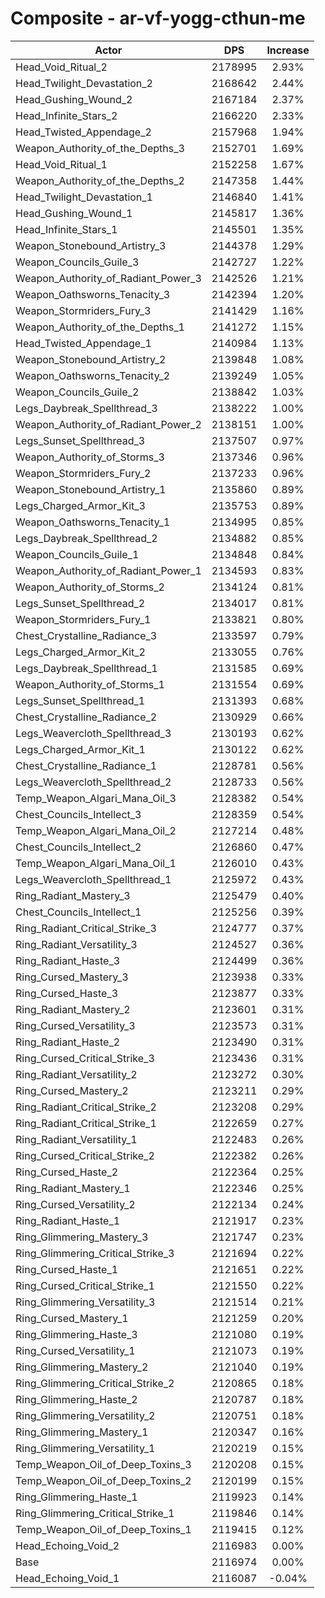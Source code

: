 # Composite - ar-vf-yogg-cthun-me
| Actor | DPS | Increase |
|---|:---:|:---:|
|Head_Void_Ritual_2|2178995|2.93%|
|Head_Twilight_Devastation_2|2168642|2.44%|
|Head_Gushing_Wound_2|2167184|2.37%|
|Head_Infinite_Stars_2|2166220|2.33%|
|Head_Twisted_Appendage_2|2157968|1.94%|
|Weapon_Authority_of_the_Depths_3|2152701|1.69%|
|Head_Void_Ritual_1|2152258|1.67%|
|Weapon_Authority_of_the_Depths_2|2147358|1.44%|
|Head_Twilight_Devastation_1|2146840|1.41%|
|Head_Gushing_Wound_1|2145817|1.36%|
|Head_Infinite_Stars_1|2145501|1.35%|
|Weapon_Stonebound_Artistry_3|2144378|1.29%|
|Weapon_Councils_Guile_3|2142727|1.22%|
|Weapon_Authority_of_Radiant_Power_3|2142526|1.21%|
|Weapon_Oathsworns_Tenacity_3|2142394|1.20%|
|Weapon_Stormriders_Fury_3|2141429|1.16%|
|Weapon_Authority_of_the_Depths_1|2141272|1.15%|
|Head_Twisted_Appendage_1|2140984|1.13%|
|Weapon_Stonebound_Artistry_2|2139848|1.08%|
|Weapon_Oathsworns_Tenacity_2|2139249|1.05%|
|Weapon_Councils_Guile_2|2138842|1.03%|
|Legs_Daybreak_Spellthread_3|2138222|1.00%|
|Weapon_Authority_of_Radiant_Power_2|2138151|1.00%|
|Legs_Sunset_Spellthread_3|2137507|0.97%|
|Weapon_Authority_of_Storms_3|2137346|0.96%|
|Weapon_Stormriders_Fury_2|2137233|0.96%|
|Weapon_Stonebound_Artistry_1|2135860|0.89%|
|Legs_Charged_Armor_Kit_3|2135753|0.89%|
|Weapon_Oathsworns_Tenacity_1|2134995|0.85%|
|Legs_Daybreak_Spellthread_2|2134882|0.85%|
|Weapon_Councils_Guile_1|2134848|0.84%|
|Weapon_Authority_of_Radiant_Power_1|2134593|0.83%|
|Weapon_Authority_of_Storms_2|2134124|0.81%|
|Legs_Sunset_Spellthread_2|2134017|0.81%|
|Weapon_Stormriders_Fury_1|2133821|0.80%|
|Chest_Crystalline_Radiance_3|2133597|0.79%|
|Legs_Charged_Armor_Kit_2|2133055|0.76%|
|Legs_Daybreak_Spellthread_1|2131585|0.69%|
|Weapon_Authority_of_Storms_1|2131554|0.69%|
|Legs_Sunset_Spellthread_1|2131393|0.68%|
|Chest_Crystalline_Radiance_2|2130929|0.66%|
|Legs_Weavercloth_Spellthread_3|2130193|0.62%|
|Legs_Charged_Armor_Kit_1|2130122|0.62%|
|Chest_Crystalline_Radiance_1|2128781|0.56%|
|Legs_Weavercloth_Spellthread_2|2128733|0.56%|
|Temp_Weapon_Algari_Mana_Oil_3|2128382|0.54%|
|Chest_Councils_Intellect_3|2128359|0.54%|
|Temp_Weapon_Algari_Mana_Oil_2|2127214|0.48%|
|Chest_Councils_Intellect_2|2126860|0.47%|
|Temp_Weapon_Algari_Mana_Oil_1|2126010|0.43%|
|Legs_Weavercloth_Spellthread_1|2125972|0.43%|
|Ring_Radiant_Mastery_3|2125479|0.40%|
|Chest_Councils_Intellect_1|2125256|0.39%|
|Ring_Radiant_Critical_Strike_3|2124777|0.37%|
|Ring_Radiant_Versatility_3|2124527|0.36%|
|Ring_Radiant_Haste_3|2124499|0.36%|
|Ring_Cursed_Mastery_3|2123938|0.33%|
|Ring_Cursed_Haste_3|2123877|0.33%|
|Ring_Radiant_Mastery_2|2123601|0.31%|
|Ring_Cursed_Versatility_3|2123573|0.31%|
|Ring_Radiant_Haste_2|2123490|0.31%|
|Ring_Cursed_Critical_Strike_3|2123436|0.31%|
|Ring_Radiant_Versatility_2|2123272|0.30%|
|Ring_Cursed_Mastery_2|2123211|0.29%|
|Ring_Radiant_Critical_Strike_2|2123208|0.29%|
|Ring_Radiant_Critical_Strike_1|2122659|0.27%|
|Ring_Radiant_Versatility_1|2122483|0.26%|
|Ring_Cursed_Critical_Strike_2|2122382|0.26%|
|Ring_Cursed_Haste_2|2122364|0.25%|
|Ring_Radiant_Mastery_1|2122346|0.25%|
|Ring_Cursed_Versatility_2|2122134|0.24%|
|Ring_Radiant_Haste_1|2121917|0.23%|
|Ring_Glimmering_Mastery_3|2121747|0.23%|
|Ring_Glimmering_Critical_Strike_3|2121694|0.22%|
|Ring_Cursed_Haste_1|2121651|0.22%|
|Ring_Cursed_Critical_Strike_1|2121550|0.22%|
|Ring_Glimmering_Versatility_3|2121514|0.21%|
|Ring_Cursed_Mastery_1|2121259|0.20%|
|Ring_Glimmering_Haste_3|2121080|0.19%|
|Ring_Cursed_Versatility_1|2121073|0.19%|
|Ring_Glimmering_Mastery_2|2121040|0.19%|
|Ring_Glimmering_Critical_Strike_2|2120865|0.18%|
|Ring_Glimmering_Haste_2|2120787|0.18%|
|Ring_Glimmering_Versatility_2|2120751|0.18%|
|Ring_Glimmering_Mastery_1|2120347|0.16%|
|Ring_Glimmering_Versatility_1|2120219|0.15%|
|Temp_Weapon_Oil_of_Deep_Toxins_3|2120208|0.15%|
|Temp_Weapon_Oil_of_Deep_Toxins_2|2120199|0.15%|
|Ring_Glimmering_Haste_1|2119923|0.14%|
|Ring_Glimmering_Critical_Strike_1|2119846|0.14%|
|Temp_Weapon_Oil_of_Deep_Toxins_1|2119415|0.12%|
|Head_Echoing_Void_2|2116983|0.00%|
|Base|2116974|0.00%|
|Head_Echoing_Void_1|2116087|-0.04%|
